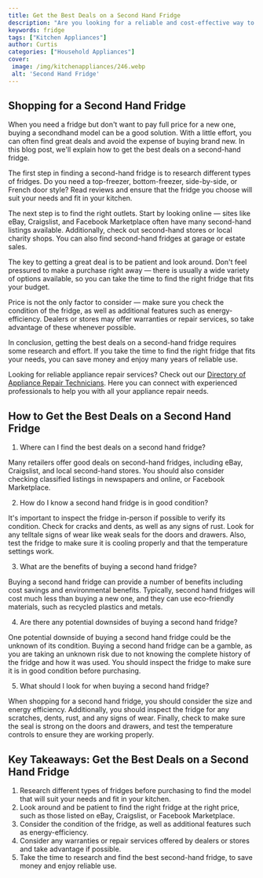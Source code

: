 ```yaml
---
title: Get the Best Deals on a Second Hand Fridge
description: "Are you looking for a reliable and cost-effective way to buy a second-hand fridge Learn how to get the best deals and pick the perfect fridge for your family"
keywords: fridge
tags: ["Kitchen Appliances"]
author: Curtis
categories: ["Household Appliances"]
cover: 
 image: /img/kitchenappliances/246.webp
 alt: 'Second Hand Fridge'
---
```

## Shopping for a Second Hand Fridge
When you need a fridge but don't want to pay full price for a new one, buying a secondhand model can be a good solution. With a little effort, you can often find great deals and avoid the expense of buying brand new. In this blog post, we'll explain how to get the best deals on a second-hand fridge. 

The first step in finding a second-hand fridge is to research different types of fridges. Do you need a top-freezer, bottom-freezer, side-by-side, or French door style? Read reviews and ensure that the fridge you choose will suit your needs and fit in your kitchen. 

The next step is to find the right outlets. Start by looking online — sites like eBay, Craigslist, and Facebook Marketplace often have many second-hand listings available. Additionally, check out second-hand stores or local charity shops. You can also find second-hand fridges at garage or estate sales. 

The key to getting a great deal is to be patient and look around. Don't feel pressured to make a purchase right away — there is usually a wide variety of options available, so you can take the time to find the right fridge that fits your budget. 

Price is not the only factor to consider — make sure you check the condition of the fridge, as well as additional features such as energy-efficiency. Dealers or stores may offer warranties or repair services, so take advantage of these whenever possible. 

In conclusion, getting the best deals on a second-hand fridge requires some research and effort. If you take the time to find the right fridge that fits your needs, you can save money and enjoy many years of reliable use. 

Looking for reliable appliance repair services? Check out our [Directory of Appliance Repair Technicians](./pages/appliance-repair-technicians). Here you can connect with experienced professionals to help you with all your appliance repair needs.

## How to Get the Best Deals on a Second Hand Fridge

1. Where can I find the best deals on a second hand fridge?

Many retailers offer good deals on second-hand fridges, including eBay, Craigslist, and local second-hand stores. You should also consider checking classified listings in newspapers and online, or Facebook Marketplace.

2. How do I know a second hand fridge is in good condition?

It's important to inspect the fridge in-person if possible to verify its condition. Check for cracks and dents, as well as any signs of rust. Look for any telltale signs of wear like weak seals for the doors and drawers. Also, test the fridge to make sure it is cooling properly and that the temperature settings work.

3. What are the benefits of buying a second hand fridge?

Buying a second hand fridge can provide a number of benefits including cost savings and environmental benefits. Typically, second hand fridges will cost much less than buying a new one, and they can use eco-friendly materials, such as recycled plastics and metals.

4. Are there any potential downsides of buying a second hand fridge?

One potential downside of buying a second hand fridge could be the unknown of its condition. Buying a second hand fridge can be a gamble, as you are taking an unknown risk due to not knowing the complete history of the fridge and how it was used. You should inspect the fridge to make sure it is in good condition before purchasing.

5. What should I look for when buying a second hand fridge?

When shopping for a second hand fridge, you should consider the size and energy efficiency. Additionally, you should inspect the fridge for any scratches, dents, rust, and any signs of wear. Finally, check to make sure the seal is strong on the doors and drawers, and test the temperature controls to ensure they are working properly.

## Key Takeaways: Get the Best Deals on a Second Hand Fridge
1. Research different types of fridges before purchasing to find the model that will suit your needs and fit in your kitchen.
2. Look around and be patient to find the right fridge at the right price, such as those listed on eBay, Craigslist, or Facebook Marketplace.
3. Consider the condition of the fridge, as well as additional features such as energy-efficiency.
4. Consider any warranties or repair services offered by dealers or stores and take advantage if possible.
5. Take the time to research and find the best second-hand fridge, to save money and enjoy reliable use.
